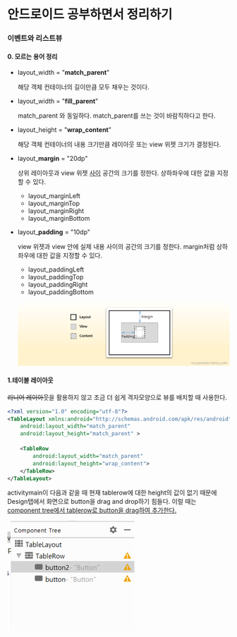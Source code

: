 # 안드로이드 공부하면서 정리하기

### 이벤트와 리스트뷰

#### 0. 모르는 용어 정리

* layout_width = "**match_parent**"

  해당 객체 컨테이너의 길이만큼 모두 채우는 것이다.

* layout_width = "**fill_parent**"

  match_parent 와 동일하다. match_parent를 쓰는 것이 바람직하다고 한다.

* layout_height = "**wrap_content**"

  해당 객체 컨테이너의 내용 크기만큼 레이아웃 또는 view 위젯 크기가 결정된다. 

* layout_**margin** = "20dp"

  상위 레이아웃과 view 위젯 <u>사이</u> 공간의 크기를 정한다. 상하좌우에 대한 값을 지정할 수 있다.

  * layout_marginLeft
  * layout_marginTop
  * layout_marginRight
  * layout_marginBottom

* layout_**padding** = "10dp"

  view 위젯과 view 안에 실제 내용 사이의 공간의 크기를 정한다. margin처럼 상하좌우에 대한 값을 지정할 수 있다.

  - layout_paddingLeft
  - layout_paddingTop
  - layout_paddingRight
  - layout_paddingBottom

  ![MarginPadding](./captures/MarginPadding.png)



#### 1.테이블 레이아웃

~~리니어 레이아웃~~을 활용하지 않고 조금 더 쉽게 격자모양으로 뷰를 배치할 때 사용한다.

```xml
<?xml version="1.0" encoding="utf-8"?>
<TableLayout xmlns:android="http://schemas.android.com/apk/res/android"
    android:layout_width="match_parent"
    android:layout_height="match_parent" >

    <TableRow
        android:layout_width="match_parent"
        android:layout_height="wrap_content">
	</TableRow>
</TableLayout>
```



activitymain이 다음과 같을 때 현재 tablerow에 대한 height의 값이 없기 때문에 Design탭에서 화면으로 button을 drag and drop하기 힘들다. 이럴 때는 <u>component tree에서 tablerow로 button을 drag하여 추가한다.</u>



![AddButtonToTableRowInComponentTree](./captures/AddButtonToTableRowInComponentTree.png)

